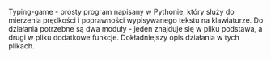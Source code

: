 Typing-game - prosty program napisany w Pythonie, który służy do mierzenia prędkości i poprawności wypisywanego tekstu na klawiaturze. Do działania potrzebne są dwa 
moduły - jeden znajduje się w pliku podstawa, a drugi w pliku dodatkowe funkcje. Dokładniejszy opis działania w tych plikach.
